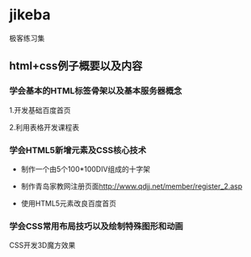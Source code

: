 # jikeba
极客练习集
<h2>html+css例子概要以及内容</h2>
<h3>学会基本的HTML标签骨架以及基本服务器概念</h3>
<p>1.开发基础百度首页</p>
<p>2.利用表格开发课程表</p>

<h3>学会HTML5新增元素及CSS核心技术</h3>
<ul>
<li>
<p>制作一个由5个100*100DIV组成的十字架</p>
</li>
<li><p>制作青岛家教网注册页面<a href="http://www.qdjj.net/member/register_2.asp">http://www.qdjj.net/member/register_2.asp</a></p></li>
<li><p>使用HTML5元素改良百度首页</p></li>
</ul>




<h3>学会CSS常用布局技巧以及绘制特殊图形和动画</h3>
<p>CSS开发3D魔方效果</p>



